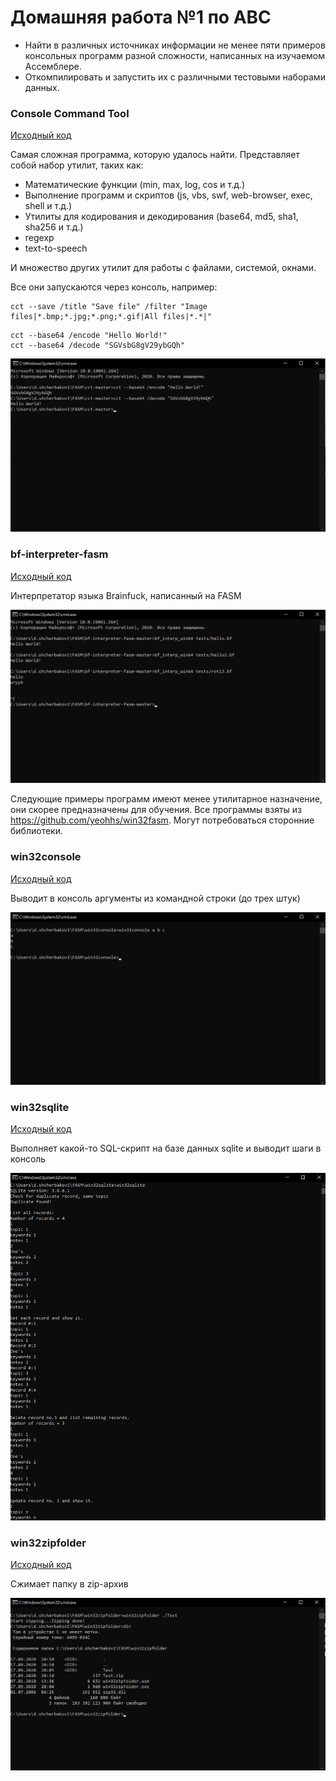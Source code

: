 # Домашняя работа №1 по АВС

* Найти в различных источниках информации не менее пяти
примеров консольных программ разной сложности, написанных
на изучаемом Ассемблере.
* Откомпилировать и запустить их с различными тестовыми
наборами данных.

### Console Command Tool
[Исходный код](https://github.com/jar0l/cct)

Самая сложная программа, которую удалось найти. Представляет собой набор утилит, таких как:

* Математические функции (min, max, log, cos и т.д.)
* Выполнение программ и скриптов (js, vbs, swf, web-browser, exec, shell и т.д.)
* Утилиты для кодирования и декодирования (base64, md5, sha1, sha256 и т.д.)
* regexp
* text-to-speech

И множество других утилит для работы с файлами, системой, окнами.

Все они запускаются через консоль, например:
```
cct --save /title "Save file" /filter "Image files|*.bmp;*.jpg;*.png;*.gif|All files|*.*|"
```
```
cct --base64 /encode "Hello World!"
cct --base64 /decode "SGVsbG8gV29ybGQh"
```

![Console Command Tool](./images/cct.png)

### bf-interpreter-fasm
[Исходный код](https://github.com/gimadutdin/bf-interpreter-fasm)

Интерпретатор языка Brainfuck, написанный на FASM

![bf-interpreter-fasm](./images/bf.png)

Следующие примеры программ имеют менее утилитарное назначение, они скорее предназначены для обучения.
Все программы взяты из https://github.com/yeohhs/win32fasm. Могут потребоваться сторонние библиотеки.

### win32console
[Исходный код](./code/win32console/win32console.asm)

Выводит в консоль аргументы из командной строки (до трех штук)

![win32console](./images/console.png)

### win32sqlite
[Исходный код](./code/win32sqlite/win32sqlite.asm)

Выполняет какой-то SQL-скрипт на базе данных sqlite и выводит шаги в консоль

![win32sqlite](./images/sqlite.png)

### win32zipfolder
[Исходный код](./code/win32zipfolder/win32zipfolder.asm)

Сжимает папку в zip-архив

![win32zipfolder](./images/zip.png)